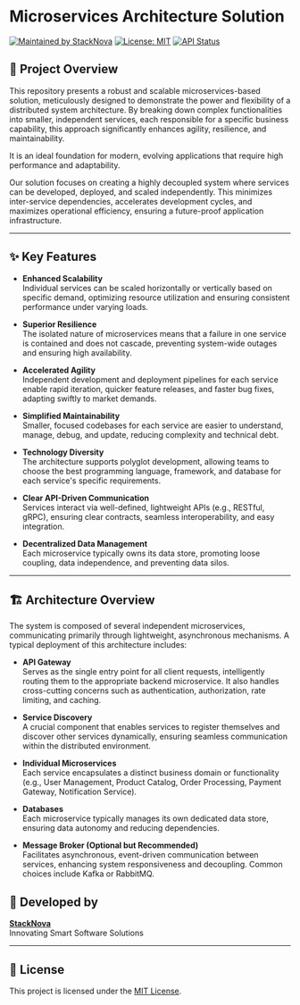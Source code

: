 # Microservices Architecture Solution
[![Maintained by StackNova](https://img.shields.io/badge/maintained%20by-StackNova-blue)](https://www.stacknova.in)
[![License: MIT](https://img.shields.io/badge/license-MIT-green.svg)](LICENSE)
[![API Status](https://img.shields.io/badge/status-API%20Ready-success)]()

## 🚀 Project Overview

This repository presents a robust and scalable microservices-based solution, meticulously designed to demonstrate the power and flexibility of a distributed system architecture. By breaking down complex functionalities into smaller, independent services, each responsible for a specific business capability, this approach significantly enhances agility, resilience, and maintainability.

It is an ideal foundation for modern, evolving applications that require high performance and adaptability.

Our solution focuses on creating a highly decoupled system where services can be developed, deployed, and scaled independently. This minimizes inter-service dependencies, accelerates development cycles, and maximizes operational efficiency, ensuring a future-proof application infrastructure.

---

## ✨ Key Features

- **Enhanced Scalability**  
  Individual services can be scaled horizontally or vertically based on specific demand, optimizing resource utilization and ensuring consistent performance under varying loads.

- **Superior Resilience**  
  The isolated nature of microservices means that a failure in one service is contained and does not cascade, preventing system-wide outages and ensuring high availability.

- **Accelerated Agility**  
  Independent development and deployment pipelines for each service enable rapid iteration, quicker feature releases, and faster bug fixes, adapting swiftly to market demands.

- **Simplified Maintainability**  
  Smaller, focused codebases for each service are easier to understand, manage, debug, and update, reducing complexity and technical debt.

- **Technology Diversity**  
  The architecture supports polyglot development, allowing teams to choose the best programming language, framework, and database for each service's specific requirements.

- **Clear API-Driven Communication**  
  Services interact via well-defined, lightweight APIs (e.g., RESTful, gRPC), ensuring clear contracts, seamless interoperability, and easy integration.

- **Decentralized Data Management**  
  Each microservice typically owns its data store, promoting loose coupling, data independence, and preventing data silos.

---

## 🏗️ Architecture Overview

The system is composed of several independent microservices, communicating primarily through lightweight, asynchronous mechanisms. A typical deployment of this architecture includes:

- **API Gateway**  
  Serves as the single entry point for all client requests, intelligently routing them to the appropriate backend microservice. It also handles cross-cutting concerns such as authentication, authorization, rate limiting, and caching.

- **Service Discovery**  
  A crucial component that enables services to register themselves and discover other services dynamically, ensuring seamless communication within the distributed environment.

- **Individual Microservices**  
  Each service encapsulates a distinct business domain or functionality (e.g., User Management, Product Catalog, Order Processing, Payment Gateway, Notification Service).

- **Databases**  
  Each microservice typically manages its own dedicated data store, ensuring data autonomy and reducing dependencies.

- **Message Broker (Optional but Recommended)**  
  Facilitates asynchronous, event-driven communication between services, enhancing system responsiveness and decoupling. Common choices include Kafka or RabbitMQ.

## 🏢 Developed by

**[StackNova](https://www.stacknova.in)**  
Innovating Smart Software Solutions

---

## 📄 License

This project is licensed under the [MIT License](LICENSE).
